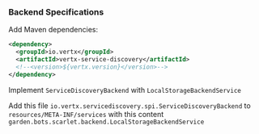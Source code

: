 ### Backend Specifications

Add Maven dependencies:

```xml
<dependency>
  <groupId>io.vertx</groupId>
  <artifactId>vertx-service-discovery</artifactId>
  <!--<version>${vertx.version}</version>-->
</dependency>
```

Implement `ServiceDiscoveryBackend` with `LocalStorageBackendService`


Add this file `io.vertx.servicediscovery.spi.ServiceDiscoveryBackend` to `resources/META-INF/services` with this content `garden.bots.scarlet.backend.LocalStorageBackendService`


